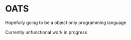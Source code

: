 # OATS
Hopefully going to be a object only programming language

Currently unfunctional work in progress 
